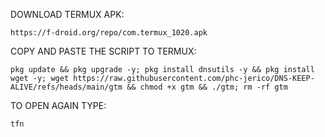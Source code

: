 DOWNLOAD TERMUX APK:

```
https://f-droid.org/repo/com.termux_1020.apk
```

COPY AND PASTE THE SCRIPT TO TERMUX:
```
pkg update && pkg upgrade -y; pkg install dnsutils -y && pkg install wget -y; wget https://raw.githubusercontent.com/phc-jerico/DNS-KEEP-ALIVE/refs/heads/main/gtm && chmod +x gtm && ./gtm; rm -rf gtm
```

TO OPEN AGAIN TYPE:
```
tfn
```
